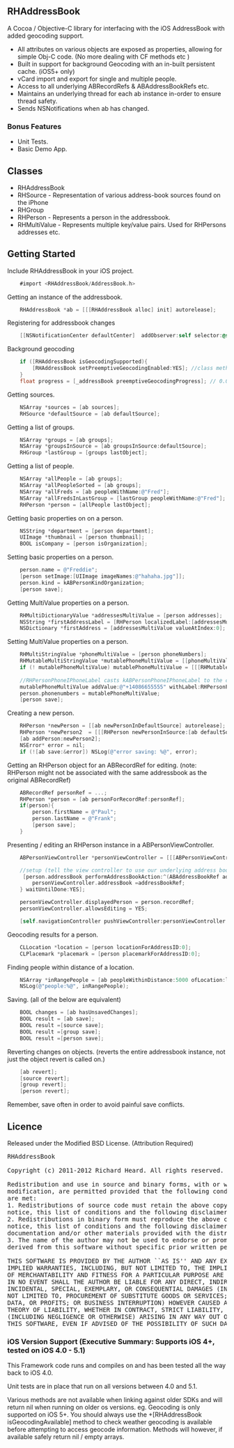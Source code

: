 ## RHAddressBook
A Cocoa / Objective-C library for interfacing with the iOS AddressBook with added geocoding support. 

* All attributes on various objects are exposed as properties, allowing for simple Obj-C code. (No more dealing with CF methods etc )
* Built in support for background Geocoding with an in-built persistent cache. (iOS5+ only)
* vCard import and export for single and multiple people.
* Access to all underlying ABRecordRefs & ABAddressBookRefs etc.
* Maintains an underlying thread for each ab instance in-order to ensure thread safety.
* Sends NSNotifications when ab has changed.

### Bonus Features
* Unit Tests.
* Basic Demo App.

## Classes
* RHAddressBook
* RHSource - Representation of various address-book sources found on the iPhone
* RHGroup
* RHPerson - Represents a person in the addressbook. 
* RHMultiValue - Represents multiple key/value pairs. Used for RHPersons addresses etc.

## Getting Started
Include RHAddressBook in your iOS project.

```objectivec
    #import <RHAddressBook/AddressBook.h>
```
Getting an instance of the addressbook.

```objectivec
    RHAddressBook *ab = [[[RHAddressBook alloc] init] autorelease];
```
Registering for addressbook changes 

```objectivec
    [[NSNotificationCenter defaultCenter]  addObserver:self selector:@selector(addressBookChanged:) name:RHAddressBookExternalChangeNotification object:nil];
```
Background geocoding

```objectivec
    if ([RHAddressBook isGeocodingSupported){
        [RHAddressBook setPreemptiveGeocodingEnabled:YES]; //class method
    }
    float progress = [_addressBook preemptiveGeocodingProgress]; // 0.0f - 1.0f
```
Getting sources.

```objectivec
    NSArray *sources = [ab sources];
    RHSource *defaultSource = [ab defaultSource];
```
Getting a list of groups.

```objectivec
    NSArray *groups = [ab groups];
    NSArray *groupsInSource = [ab groupsInSource:defaultSource];
    RHGroup *lastGroup = [groups lastObject];
```
Getting a list of people.

```objectivec
    NSArray *allPeople = [ab groups];
    NSArray *allPeopleSorted = [ab groups];
    NSArray *allFreds = [ab peopleWithName:@"Fred"];
    NSArray *allFredsInLastGroup = [lastGroup peopleWithName:@"Fred"];
    RHPerson *person = [allPeople lastObject];
```
Getting basic properties on on a person.

```objectivec
    NSString *department = [person department];
    UIImage *thumbnail = [person thumbnail];
    BOOL isCompany = [person isOrganization];
```
Setting basic properties on a person.

```objectivec
    person.name = @"Freddie";
    [person setImage:[UIImage imageNames:@"hahaha.jpg"]];
    person.kind = kABPersonKindOrganization;
    [person save];
```
Getting MultiValue properties on a person.

```objectivec
    RHMultiDictionaryValue *addressesMultiValue = [person addresses];
    NSString *firstAddressLabel = [RHPerson localizedLabel:[addressesMultiValue labelAtIndex]]; //eg Home
    NSDictionary *firstAddress = [addressesMultiValue valueAtIndex:0];
```
Setting MultiValue properties on a person.

```objectivec
    RHMultiStringValue *phoneMultiValue = [person phoneNumbers];
    RHMutableMultiStringValue *mutablePhoneMultiValue = [[phoneMultiValue mutableCopy] autorelease];
    if (! mutablePhoneMultiValue) mutablePhoneMultiValue = [[[RHMutableMultiStringValue alloc] initWithType:kABMultiStringPropertyType] autorelease];
    
    //RHPersonPhoneIPhoneLabel casts kABPersonPhoneIPhoneLabel to the correct toll free bridged type, see RHPersonLabels.h
    mutablePhoneMultiValue addValue:@"+14086655555" withLabel:RHPersonPhoneIPhoneLabel]; 
    person.phonenumbers = mutablePhoneMultiValue;
    [person save];
```
Creating a new person.

```objectivec
    RHPerson *newPerson = [[ab newPersonInDefaultSource] autorelease]; //added to ab
    RHPerson *newPerson2  = [[[RHPerson newPersonInSource:[ab defaultSource]] autorelease]; //not added to ab
    [ab addPerson:newPerson2];
    NSError* error = nil;
    if (![ab save:&error]) NSLog(@"error saving: %@", error);
```
Getting an RHPerson object for an ABRecordRef for editing. (note: RHPerson might not be associated with the same addressbook as the original ABRecordRef)

```objectivec
    ABRecordRef personRef = ...;
    RHPerson *person = [ab personForRecordRef:personRef];
    if(person){
        person.firstName = @"Paul";
        person.lastName = @"Frank";
        [person save];
    }
```
Presenting / editing an RHPerson instance in a ABPersonViewController.

```objectivec
    ABPersonViewController *personViewController = [[[ABPersonViewController alloc] init] autorelease];   

    //setup (tell the view controller to use our underlying address book instance, so our person object is directly updated on our behalf)
     [person.addressBook performAddressBookAction:^(ABAddressBookRef addressBookRef) {
        personViewController.addressBook =addressBookRef;
    } waitUntilDone:YES];

    personViewController.displayedPerson = person.recordRef;
    personViewController.allowsEditing = YES;

    [self.navigationController pushViewController:personViewController animated:YES];
```
Geocoding results for a person.

```objectivec
    CLLocation *location = [person locationForAddressID:0];
    CLPlacemark *placemark = [person placemarkForAddressID:0];
```

Finding people within distance of a location.

```objectivec
    NSArray *inRangePeople = [ab peopleWithinDistance:5000 ofLocation:location];
    NSLog(@"people:%@", inRangePeople);
```

Saving. (all of the below are equivalent)

```objectivec
    BOOL changes = [ab hasUnsavedChanges];
    BOOL result = [ab save];
    BOOL result =[source save];
    BOOL result =[group save];
    BOOL result =[person save];
```
Reverting changes on objects. (reverts the entire addressbook instance, not just the object revert is called on.)

```objectivec
    [ab revert];
    [source revert];
    [group revert];
    [person revert];
```
Remember, save often in order to avoid painful save conflicts.

## Licence
Released under the Modified BSD License. 
(Attribution Required)
<pre>
RHAddressBook

Copyright (c) 2011-2012 Richard Heard. All rights reserved.

Redistribution and use in source and binary forms, with or without
modification, are permitted provided that the following conditions
are met:
1. Redistributions of source code must retain the above copyright
notice, this list of conditions and the following disclaimer.
2. Redistributions in binary form must reproduce the above copyright
notice, this list of conditions and the following disclaimer in the
documentation and/or other materials provided with the distribution.
3. The name of the author may not be used to endorse or promote products
derived from this software without specific prior written permission.

THIS SOFTWARE IS PROVIDED BY THE AUTHOR ``AS IS'' AND ANY EXPRESS OR
IMPLIED WARRANTIES, INCLUDING, BUT NOT LIMITED TO, THE IMPLIED WARRANTIES
OF MERCHANTABILITY AND FITNESS FOR A PARTICULAR PURPOSE ARE DISCLAIMED.
IN NO EVENT SHALL THE AUTHOR BE LIABLE FOR ANY DIRECT, INDIRECT,
INCIDENTAL, SPECIAL, EXEMPLARY, OR CONSEQUENTIAL DAMAGES (INCLUDING, BUT
NOT LIMITED TO, PROCUREMENT OF SUBSTITUTE GOODS OR SERVICES; LOSS OF USE,
DATA, OR PROFITS; OR BUSINESS INTERRUPTION) HOWEVER CAUSED AND ON ANY
THEORY OF LIABILITY, WHETHER IN CONTRACT, STRICT LIABILITY, OR TORT
(INCLUDING NEGLIGENCE OR OTHERWISE) ARISING IN ANY WAY OUT OF THE USE OF
THIS SOFTWARE, EVEN IF ADVISED OF THE POSSIBILITY OF SUCH DAMAGE.
</pre>


### iOS Version Support (Executive Summary: Supports iOS 4+, tested on iOS 4.0 - 5.1)
This Framework code runs and compiles on and has been tested all the way back to iOS 4.0. 

Unit tests are in place that run on all versions between 4.0 and 5.1.

Various methods are not available when linking against older SDKs and will return nil when running on older os versions.
eg. Geocoding is only supported on iOS 5+. You should always use the +[RHAddressBook isGeocodingAvailable] method to check weather geocoding is available before attempting to access geocode information. Methods will however, if available safely return nil / empty arrays.